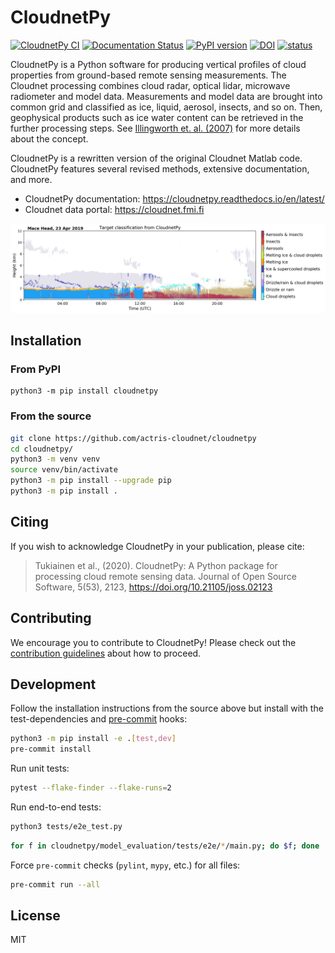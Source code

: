 # CloudnetPy

[![CloudnetPy CI](https://github.com/actris-cloudnet/cloudnetpy/actions/workflows/test.yml/badge.svg)](https://github.com/actris-cloudnet/cloudnetpy/actions/workflows/test.yml)
[![Documentation Status](https://readthedocs.org/projects/cloudnetpy/badge/?version=latest)](https://cloudnetpy.readthedocs.io/en/latest/?badge=latest)
[![PyPI version](https://badge.fury.io/py/cloudnetpy.svg)](https://badge.fury.io/py/cloudnetpy)
[![DOI](https://zenodo.org/badge/233602651.svg)](https://zenodo.org/badge/latestdoi/233602651)
[![status](https://joss.theoj.org/papers/959971f196f617dddc0e7d8333ff22b7/status.svg)](https://joss.theoj.org/papers/959971f196f617dddc0e7d8333ff22b7)

CloudnetPy is a Python software for producing vertical profiles of cloud properties from ground-based
remote sensing measurements. The Cloudnet processing combines cloud radar, optical lidar, microwave
radiometer and model data. Measurements and model data are brought into common grid and
classified as ice, liquid, aerosol, insects, and so on.
Then, geophysical products such as ice water content can be
retrieved in the further processing steps. See [Illingworth et. al. (2007)](https://doi.org/10.1175/BAMS-88-6-883) for more details about the concept.

CloudnetPy is a rewritten version of the original Cloudnet Matlab code. CloudnetPy features several revised methods, extensive documentation, and more.

* CloudnetPy documentation: https://cloudnetpy.readthedocs.io/en/latest/
* Cloudnet data portal: https://cloudnet.fmi.fi

![CloudnetPy example output](https://raw.githubusercontent.com/actris-cloudnet/cloudnetpy/master/docs/source/_static/20190423_mace-head_classification.png)

## Installation

### From PyPI
```
python3 -m pip install cloudnetpy
```

### From the source
```sh
git clone https://github.com/actris-cloudnet/cloudnetpy
cd cloudnetpy/
python3 -m venv venv
source venv/bin/activate
python3 -m pip install --upgrade pip
python3 -m pip install .
```

## Citing
If you wish to acknowledge CloudnetPy in your publication, please cite:
>Tukiainen et al., (2020). CloudnetPy: A Python package for processing cloud remote sensing data. Journal of Open Source Software, 5(53), 2123, https://doi.org/10.21105/joss.02123

## Contributing

We encourage you to contribute to CloudnetPy! Please check out the [contribution guidelines](CONTRIBUTING.md) about how to proceed.

## Development

Follow the installation instructions from the source above but install with the test-dependencies and [pre-commit](https://pre-commit.com/) hooks:
```sh
python3 -m pip install -e .[test,dev]
pre-commit install
```

Run unit tests:
```sh
pytest --flake-finder --flake-runs=2
```

Run end-to-end tests:
```sh
python3 tests/e2e_test.py
```
```sh
for f in cloudnetpy/model_evaluation/tests/e2e/*/main.py; do $f; done
```

Force `pre-commit` checks (`pylint`, `mypy`, etc.) for all files:
```sh
pre-commit run --all
```

## License

MIT
